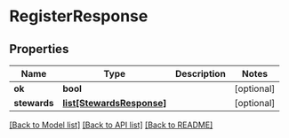# RegisterResponse

## Properties
Name | Type | Description | Notes
------------ | ------------- | ------------- | -------------
**ok** | **bool** |  | [optional] 
**stewards** | [**list[StewardsResponse]**](StewardsResponse.md) |  | [optional] 

[[Back to Model list]](../README.md#documentation-for-models) [[Back to API list]](../README.md#documentation-for-api-endpoints) [[Back to README]](../README.md)


